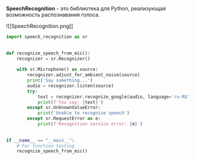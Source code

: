 **SpeechRecognition** - это библиотека для Python, реализующая возможность распознавания голоса.

![[SpeechRecognition.png]]



```Python
import speech_recognition as sr  
  
  
def recognize_speech_from_mic():  
    recognizer = sr.Recognizer()  
  
    with sr.Microphone() as source:  
        recognizer.adjust_for_ambient_noise(source)  
        print('Say something...')  
        audio = recognizer.listen(source)  
        try:  
            text = recognizer.recognize_google(audio, language='ru-RU')  
            print(f'You say: {text}')  
        except sr.UnknownValueError:  
            print('Unable to recognize speech')  
        except sr.RequestError as e:  
            print(f'Recognition service error: {e}')  
  
  
if __name__ == "__main__":  
    # For function testing  
    recognize_speech_from_mic()
```